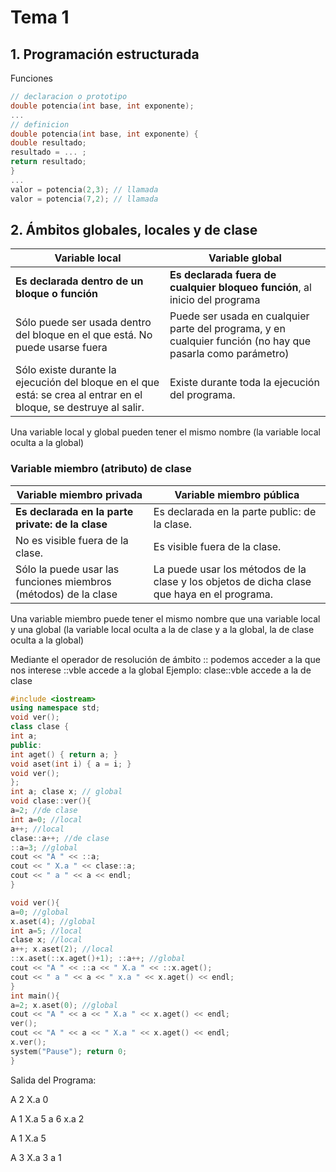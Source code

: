 # Tema 1
## 1. Programación estructurada
Funciones
```cpp
// declaracion o prototipo
double potencia(int base, int exponente);
...
// definicion
double potencia(int base, int exponente) {
double resultado;
resultado = ... ;
return resultado;
}
...
valor = potencia(2,3); // llamada
valor = potencia(7,2); // llamada
```

## 2. Ámbitos globales, locales y de clase

| Variable local                                 | Variable global  |
|------------------------------------------------|------------------|
| **Es declarada dentro de un bloque o función**     | **Es declarada fuera de cualquier bloqueo función**, al inicio del programa|
| Sólo puede ser usada dentro del bloque en el que está. No puede usarse fuera  | Puede ser usada en cualquier parte del programa, y en cualquier función (no hay que pasarla como parámetro) |
| Sólo existe durante la ejecución del bloque en el que está: se crea al entrar en el bloque, se destruye al salir. | Existe durante toda la ejecución del programa. |

Una variable local y global pueden tener el mismo nombre (la variable local oculta a la global)

### Variable miembro (atributo) de clase
| Variable miembro privada |  Variable miembro pública |
|------------------------------------------------|------------------|
| **Es declarada en la parte private: de la clase** | Es declarada en la parte public: de la clase. |
| No es visible fuera de la clase. | Es visible fuera de la clase. |
| Sólo la puede usar las funciones miembros (métodos) de la clase  |  La puede usar los métodos de la clase y los objetos de dicha clase que haya en el programa. | 

Una variable miembro puede tener el mismo nombre que una variable local y una global (la variable local oculta a la de clase y a la global, la de clase oculta a la global)

Mediante el operador de resolución de ámbito :: podemos acceder a la que nos interese ::vble accede a la global Ejemplo: clase::vble accede a la de clase

```cpp
#include <iostream>
using namespace std;
void ver();
class clase {
int a;
public:
int aget() { return a; }
void aset(int i) { a = i; }
void ver();
};
int a; clase x; // global
void clase::ver(){
a=2; //de clase
int a=0; //local
a++; //local
clase::a++; //de clase
::a=3; //global
cout << "A " << ::a;
cout << " X.a " << clase::a;
cout << " a " << a << endl;
}

void ver(){
a=0; //global
x.aset(4); //global
int a=5; //local
clase x; //local
a++; x.aset(2); //local
::x.aset(::x.aget()+1); ::a++; //global
cout << "A " << ::a << " X.a " << ::x.aget();
cout << " a " << a << " x.a " << x.aget() << endl;
}
int main(){
a=2; x.aset(0); //global
cout << "A " << a << " X.a " << x.aget() << endl;
ver();
cout << "A " << a << " X.a " << x.aget() << endl;
x.ver();
system("Pause"); return 0;
}
```

Salida del Programa:

A 2 X.a 0

A 1 X.a 5 a 6 x.a 2

A 1 X.a 5

A 3 X.a 3 a 1
